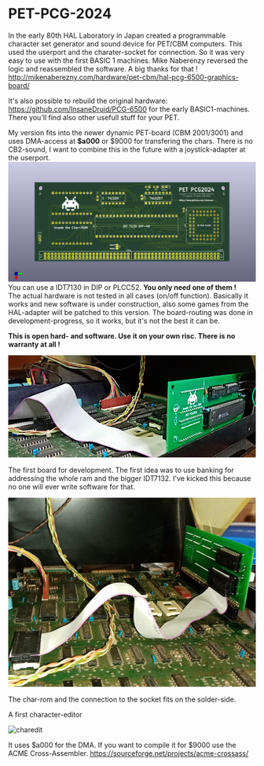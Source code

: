 # PET-PCG-2024
In the early 80th HAL Laboratory in Japan created a programmable character set generator and sound device for PET/CBM computers. This used the userport and the charater-socket for connection. So it was very easy to use with the first BASIC 1 machines. 
Mike Naberenzy reversed the logic and reassembled the software. A big thanks for that !  
http://mikenaberezny.com/hardware/pet-cbm/hal-pcg-6500-graphics-board/

It's also possible to rebuild the original hardware: https://github.com/InsaneDruid/PCG-6500 for the early BASIC1-machines. There you'll find also other usefull stuff for your PET.


My version fits into the newer dynamic PET-board (CBM 2001/3001) and uses DMA-access at **$a000** or $9000 for transfering the chars. There is no CB2-sound, I want to combine this in the future with a joystick-adapter at the userport.
![PCB](https://github.com/cbmuser/PET-PCG-2024/blob/main/pcg2024_PCB.jpg)
You can use a IDT7130 in DIP or PLCC52. **You only need one of them !**  
The actual hardware is not tested in all cases (on/off function). Basically it works and new software is under construction, also some games from the HAL-adapter will be patched to this version. The board-routing was done in development-progress, so it works, but it's not the best it can be.  

**This is open hard- and software. Use it on your own risc. There is no warranty at all !**

![development](https://github.com/cbmuser/PET-PCG-2024/blob/main/pet_pcg2024.jpg)

The first board for development. The first idea was to use banking for addressing the whole ram and the bigger IDT7132. I've kicked this because no one will ever write software for that.

![development1](https://github.com/cbmuser/PET-PCG-2024/blob/main/pet_pcg_flachband.jpg)

The char-rom and the connection to the socket fits on the solder-side.



A first character-editor 

![charedit](https://github.com/cbmuser/PET-PCG-2024/assets/34414160/4d7a54f9-4bdf-4e4e-bc9e-624cf71814df)

It uses $a000 for the DMA. If you want to compile it for $9000 use the ACME Cross-Assembler. https://sourceforge.net/projects/acme-crossass/ 

